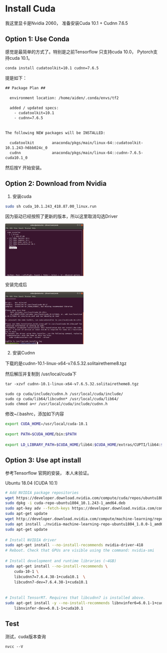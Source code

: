 # Install Cuda

我这里显卡是Nvidia 2060， 准备安装Cuda 10.1 + Cudnn 7.6.5


## Option 1: Use Conda

感觉是最简单的方式了。特别是之前Tensorflow 只支持cuda 10.0， Pytorch支持cuda 10.1。

```
conda install cudatoolkit=10.1 cudnn=7.6.5
```
提是如下：
```
## Package Plan ##

  environment location: /home/aiden/.conda/envs/tf2

  added / updated specs:
    - cudatoolkit=10.1
    - cudnn=7.6.5


The following NEW packages will be INSTALLED:

  cudatoolkit        anaconda/pkgs/main/linux-64::cudatoolkit-10.1.243-h6bb024c_0
  cudnn              anaconda/pkgs/main/linux-64::cudnn-7.6.5-cuda10.1_0

```

然后按Y 开始安装。


## Option 2: Download from Nvidia

1. 安装cuda
```bash
sudo sh cuda_10.1.243_418.87.00_linux.run
```

因为驱动已经按照了更新的版本，所以这里取消勾选Driver

<img src="../images/cuda1.png" width='50%'>

安装完成后

<img src="../images/cuda2.png" width='50%'>

2. 安装Cudnn

下载的是cudnn-10.1-linux-x64-v7.6.5.32.solitairetheme8.tgz

然后解压并复制到 /usr/local/cuda下

```
tar -xzvf cudnn-10.1-linux-x64-v7.6.5.32.solitairetheme8.tgz

sudo cp cuda/include/cudnn.h /usr/local/cuda/include/ 
sudo cp cuda/lib64/libcudnn* /usr/local/cuda/lib64/ 
sudo chmod a+r /usr/local/cuda/include/cudnn.h
```
修改~/.bashrc，添加如下内容

```bash
export CUDA_HOME=/usr/local/cuda-10.1

export PATH=$CUDA_HOME/bin:$PATH   

export LD_LIBRARY_PATH=$CUDA_HOME/lib64:$CUDA_HOME/extras/CUPTI/lib64:$LD_LIBRARY_PATH
```

## Option 3: Use apt install

参考Tensorflow 官网的安装， 本人未验证。

Ubuntu 18.04 (CUDA 10.1)
```bash
# Add NVIDIA package repositories
wget https://developer.download.nvidia.com/compute/cuda/repos/ubuntu1804/x86_64/cuda-repo-ubuntu1804_10.1.243-1_amd64.deb
sudo dpkg -i cuda-repo-ubuntu1804_10.1.243-1_amd64.deb
sudo apt-key adv --fetch-keys https://developer.download.nvidia.com/compute/cuda/repos/ubuntu1804/x86_64/7fa2af80.pub
sudo apt-get update
wget http://developer.download.nvidia.com/compute/machine-learning/repos/ubuntu1804/x86_64/nvidia-machine-learning-repo-ubuntu1804_1.0.0-1_amd64.deb
sudo apt install ./nvidia-machine-learning-repo-ubuntu1804_1.0.0-1_amd64.deb
sudo apt-get update

# Install NVIDIA driver
sudo apt-get install --no-install-recommends nvidia-driver-418
# Reboot. Check that GPUs are visible using the command: nvidia-smi

# Install development and runtime libraries (~4GB)
sudo apt-get install --no-install-recommends \
    cuda-10-1 \
    libcudnn7=7.6.4.38-1+cuda10.1  \
    libcudnn7-dev=7.6.4.38-1+cuda10.1


# Install TensorRT. Requires that libcudnn7 is installed above.
sudo apt-get install -y --no-install-recommends libnvinfer6=6.0.1-1+cuda10.1 \
    libnvinfer-dev=6.0.1-1+cuda10.1

```


## Test

测试，cuda版本查询
```
nvcc --V
```
